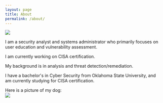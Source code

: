 ```yaml
---
layout: page
title: About
permalink: /about/
---
```


<style>
img {
	max-width: 25%;
	height: auto;
	display: block;
}
</style>

<img src="../assets/images/filephoto.jpg">

I am a security analyst and systems administrator who primarily focuses on user education and vulnerability assessment.

I am currently working on CISA certification.

My background is in analysis and threat detection/remediation.

I have a bachelor's in Cyber Security from Oklahoma State University, and am currently studying for CISA certification.

Here is a picture of my dog:
<img src='../assets/images/IMG_20211107_194708_2.jpg'>
